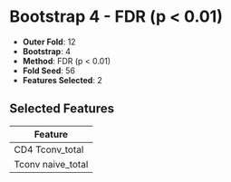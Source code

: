 # Bootstrap 4 - FDR (p < 0.01)

- **Outer Fold**: 12
- **Bootstrap**: 4
- **Method**: FDR (p < 0.01)
- **Fold Seed**: 56
- **Features Selected**: 2

## Selected Features

| Feature |
|---------|
| CD4 Tconv_total |
| Tconv naive_total |
